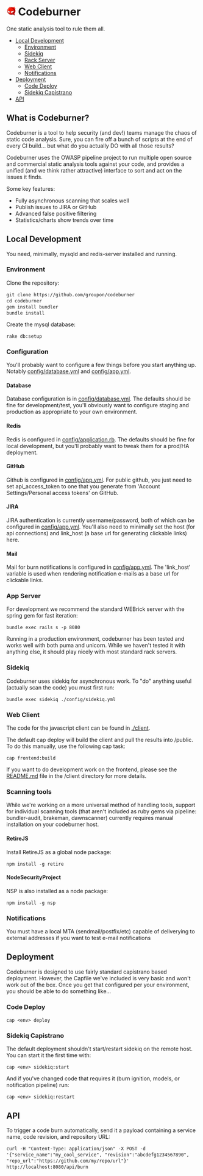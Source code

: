 ![Codeburner](client/app/images/fire.png?raw=true "Codeburner") Codeburner
==========

One static analysis tool to rule them all.

  * [Local Development](#local-development)
    * [Environment](#environment)
    * [Sidekiq](#sidekiq)
    * [Rack Server](#rack-server)
    * [Web Client](#web-client)
    * [Notifications](#notifications)
  * [Deployment](#deployment)
    * [Code Deploy](#code-deploy)
    * [Sidekiq Capistrano](#sidekiq-capistrano)
  * [API](#api)

## What is Codeburner?
Codeburner is a tool to help security (and dev!) teams manage the chaos of static code analysis.  Sure, you can fire off a bunch of scripts at the end of every CI build... but what do you actually DO with all those results?

Codeburner uses the OWASP pipeline project to run multiple open source and commercial static analysis tools against your code, and provides a unified (and we think rather attractive) interface to sort and act on the issues it finds.

Some key features:
* Fully asynchronous scanning that scales well
* Publish issues to JIRA or GitHub
* Advanced false positive filtering
* Statistics/charts show trends over time


## Local Development
You need, minimally, mysqld and redis-server installed and running.

### Environment
Clone the repository:

```
git clone https://github.com/groupon/codeburner
cd codeburner
gem install bundler
bundle install
```

Create the mysql database:

```
rake db:setup
```

### Configuration
You'll probably want to configure a few things before you start anything up.  Notably [config/database.yml](config/database.yml) and [config/app.yml](config/app.yml).

#### Database
Database configuration is in [config/database.yml](config/database.yml).  The defaults should be fine for development/test, you'll obviously want to configure staging and production as appropriate to your own environment.

#### Redis
Redis is configured in [config/application.rb](config/application.rb).  The defaults should be fine for local development, but you'll probably want to tweak them for a prod/HA deployment.

#### GitHub
Github is configured in [config/app.yml](config/app.yml).  For public github, you just need to set api_access_token to one that you generate from 'Account Settings/Personal access tokens' on GitHub.

#### JIRA
JIRA authentication is currently username/password, both of which can be configured in [config/app.yml](config/app.yml).  You'll also need to minimally set the host (for api connections) and link_host (a base url for generating clickable links) here.

#### Mail
Mail for burn notifications is configured in [config/app.yml](config/app.yml).  The 'link_host' variable is used when rendering notification e-mails as a base url for clickable links.


### App Server
For development we recommend the standard WEBrick server with the spring gem for fast iteration:

```
bundle exec rails s -p 8080
```
Running in a production environment, codeburner has been tested and works well with both puma and unicorn.  While we haven't tested it with anything else, it should play nicely with most standard rack servers.

### Sidekiq
Codeburner uses sidekiq for asynchronous work.  To "do" anything useful (actually scan the code) you must first run:

```
bundle exec sidekiq ./config/sidekiq.yml
```

### Web Client
The code for the javascript client can be found in [./client](client).

The default cap deploy will build the client and pull the results into /public.  To do this manually, use the following cap task:

```
cap frontend:build
```

If you want to do development work on the frontend, please see the [README.md](client/README.md) file in the /client directory for more details.

### Scanning tools
While we're working on a more universal method of handling tools, support for individual scanning tools (that aren't included as ruby gems via pipeline:  bundler-audit, brakeman, dawnscanner) currently requires manual installation on your codeburner host.

#### RetireJS
Install RetireJS as a global node package:

```
npm install -g retire
```

#### NodeSecurityProject
NSP is also installed as a node package:

```
npm install -g nsp
```

### Notifications
You must have a local MTA (sendmail/postfix/etc) capable of deliverying to external addresses if you want to test e-mail notifications

## Deployment
Codeburner is designed to use fairly standard capistrano based deployment.  However, the Capfile we've included is very basic and won't work out of the box.  Once you get that configured per your environment, you should be able to do something like...

### Code Deploy

```
cap <env> deploy
```

### Sidekiq Capistrano
The default deployment shouldn't start/restart sidekiq on the remote host.  You can start it the first time with:

```
cap <env> sidekiq:start
```

And if you've changed code that requires it (burn ignition, models, or notification pipeline) run:

```
cap <env> sidekiq:restart
```

## API
To trigger a code burn automatically, send it a payload containing a service name, code revision, and repository URL:

```
curl -H "Content-Type: application/json" -X POST -d '{"service_name":"my_cool_service", "revision":"abcdefg1234567890", "repo_url":"https://github.com/my/repo/url"}' http://localhost:8080/api/burn
```
